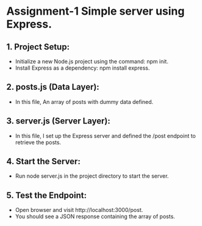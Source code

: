 # Assignment-1 Simple server using Express.

## 1. Project Setup:

- Initialize a new Node.js project using the command: npm init.
- Install Express as a dependency: npm install express.

## 2. posts.js (Data Layer):

- In this file, An array of posts with dummy data defined.

## 3. server.js (Server Layer):

- In this file, I set up the Express server and defined the /post endpoint to retrieve the posts.

## 4. Start the Server:

- Run node server.js in the project directory to start the server.

## 5. Test the Endpoint:

- Open browser and visit http://localhost:3000/post.
- You should see a JSON response containing the array of posts.
